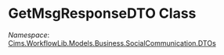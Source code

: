 # GetMsgResponseDTO Class 

*Namespace*: [Cims.WorkflowLib.Models.Business.SocialCommunication.DTOs](Cims.WorkflowLib.Models.Business.SocialCommunication.DTOs.md)
